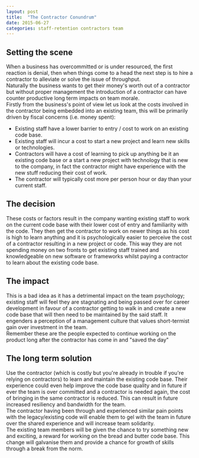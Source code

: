 ```yaml
---
layout: post
title:  "The Contractor Conundrum"
date: 2015-06-27
categories: staff-retention contractors team
---
```

## Setting the scene
When a business has overcommitted or is under resourced, the first reaction is denial, then when things come to a head the next step is to hire a contractor to alleviate or solve the issue of throughput.  
Naturally the business wants to get their money's worth out of a contractor but without proper management the introduction of a contractor can have counter productive long term impacts on team morale.  
Firstly from the business's point of view let us look at the costs involved in the contractor being embedded into an existing team, this will be primarily driven by fiscal concerns (i.e. money spent):  
* Existing staff have a lower barrier to entry / cost to work on an existing code base.  
* Existing staff will incur a cost to start a new project and learn new skills or technologies.  
* Contractors will have a cost of learning to pick up anything be it an existing code base or a start a new project with technology that is new to the company, in fact the contractor might have experience with the new stuff reducing their cost of work.  
* The contractor will typically cost more per person hour or day than your current staff.  

## The decision  
These costs or factors result in the company wanting existing staff to work on the current code base with their lower cost of entry and familiarity with the code. They then get the contractor to work on newer things as his cost is high to learn anything and it is psychologically easier to perceive the cost of a contractor resulting in a new project or code. This way they are not spending money on two fronts to get existing staff trained and knowledgeable on new software or frameworks whilst paying a contractor to learn about the existing code base.  

## The impact  
This is a bad idea as it has a detrimental impact on the team psychology; existing staff will feel they are stagnating and being passed over for career development in favour of a contractor getting to walk in and create a new code base that will then need to be maintained by the said staff. It engenders a perception of a management culture that values short-termist gain over investment in the team.  
Remember these are the people expected to continue working on the product long after the contractor has come in and "saved the day" 

## The long term solution
Use the contractor (which is costly but you're already in trouble if you're relying on contractors) to learn and maintain the existing code base. Their experience could even help improve the code base quality and in future if ever the team is over committed and a contractor is needed again, the cost of bringing in the same contractor is reduced. This can result in future increased resiliency and bandwidth for the team.  
The contractor having been through and experienced similar pain points with the legacy/existing code will enable them to gel with the team in future over the shared experience and will increase team solidarity.  
The existing team members will be given the chance to try something new and exciting, a reward for working on the bread and butter code base. This change will galvanise them and provide a chance for growth of skills through a break from the norm.  























